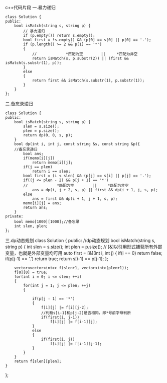 c++代码片段
一.暴力递归
```language
class Solution {
public:
    bool isMatch(string s, string p) {
        // 暴力递归
        if (p.empty()) return s.empty();
        bool first = !s.empty() && (p[0] == s[0] || p[0] == '.');
        if (p.length() >= 2 && p[1] == '*') 
        {
            //             *匹配为空        ||     *匹配为非空  
            return isMatch(s, p.substr(2)) || (first && isMatch(s.substr(1), p));
        } 
        else 
        {
            return first && isMatch(s.substr(1), p.substr(1));
        }
    }
};
```


二.备忘录递归
```language
class Solution {
public:
    bool isMatch(string s, string p) {
        slen = s.size();
        plen = p.size();
        return dp(0, 0, s, p);
    }
    bool dp(int i, int j, const string &s, const string &p){
	//备忘录递归
        bool ans;
        if(memo[i][j])
            return memo[i][j];
        if(j == plen)
            return i == slen;
        bool first = (i < slen) && (p[j] == s[i] || p[j] == '.');
        if((j <= plen - 2) && p[j + 1] == '*')
 	    //             *匹配为空        ||     *匹配为非空  
            ans = dp(i, j + 2, s, p) || first && dp(i + 1, j, s, p);
        else
            ans = first && dp(i + 1, j + 1, s, p);
        memo[i][j] = ans;
        return ans;
    }
private:
    bool memo[1000][1000];//备忘录
    int slen, plen;
};

```

三.dp动态规划
class Solution {
public:
    //dp动态规划
    bool isMatch(string s, string p) {
        int slen = s.size();
        int plen = p.size();
        // [&]以引用形式捕获所有外部变量，也就是外部变量均可用
        auto first = [&](int i, int j)
        {
            if(i == 0)
                return false;
            if(p[j-1] == '.')
                return true;
            return s[i-1] == p[j-1];
        };

        vector<vector<int>> f(slen+1, vector<int>(plen+1));
        f[0][0] = true;
        for(int i = 0; i <= slen; ++i)
        {
            for(int j = 1; j <= plen; ++j)
            {

                if(p[j - 1] == '*')
                {
                    f[i][j] |= f[i][j-2];
                    //判断s[i-1]和p[j-2]是否相同，即*号前字母判断
                    if(first(i, j-1))
                        f[i][j] |= f[i-1][j];
                }
                else
                {
                    if(first(i, j))
                        f[i][j] |= f[i-1][j-1];
                }
            }
        }
        return f[slen][plen];
    }
};
```language

```
